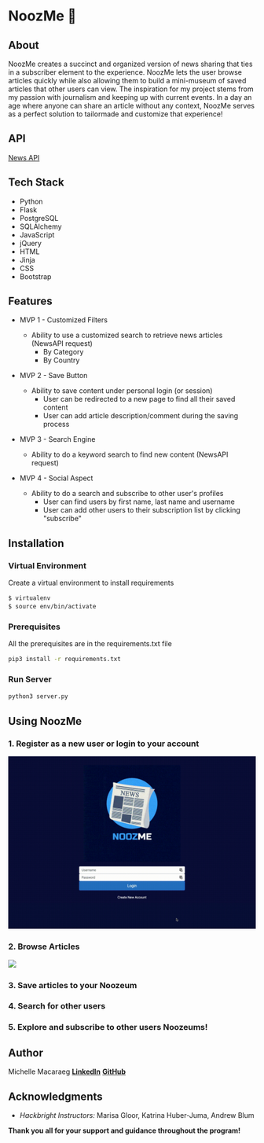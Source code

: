 # NoozMe :newspaper:	

## About
NoozMe creates a succinct and organized version of news sharing that ties in a subscriber element to the experience. NoozMe lets the user browse articles quickly while also allowing them to build a mini-museum of saved articles that other users can view. The inspiration for my project stems from my passion with journalism and keeping up with current events. In a day an age where anyone can share an article without any context, NoozMe serves as a perfect solution to tailormade and customize that experience!

## API
[News API](https://newsapi.org/)

## Tech Stack 
* Python 
* Flask
* PostgreSQL
* SQLAlchemy
* JavaScript 
* jQuery
* HTML
* Jinja
* CSS
* Bootstrap

## Features 
* MVP 1 - Customized Filters
    * Ability to use a customized search to retrieve news articles (NewsAPI request)
        * By Category
        * By Country

* MVP 2 - Save Button 
    * Ability to save content under personal login (or session) 
        * User can be redirected to a new page to find all their saved content
        * User can add article description/comment during the saving process

* MVP 3 - Search Engine 
    * Ability to do a keyword search to find new content (NewsAPI request)
  
* MVP 4 - Social Aspect
    * Ability to do a search and subscribe to other user's profiles
        * User can find users by first name, last name and username
        * User can add other users to their subscription list by clicking "subscribe"

## Installation

### Virtual Environment
Create a virtual environment to install requirements

```sh
$ virtualenv
$ source env/bin/activate
```

### Prerequisites
All the prerequisites are in the requirements.txt file 

```sh
pip3 install -r requirements.txt
```

### Run Server 

```sh
python3 server.py
```



## Using NoozMe
### 1. Register as a new user or login to your account
![](static/assets/gifs/register.gif)

### 2. Browse Articles
![](static/assets/gifs/browse.gif)

### 3. Save articles to your Noozeum


### 4. Search for other users


### 5. Explore and subscribe to other users Noozeums!


## Author 
Michelle Macaraeg
**[LinkedIn](https://www.linkedin.com/in/macaraegm/)**
**[GitHub](https://github.com/mkm3)**


## Acknowledgments
* *Hackbright Instructors:* Marisa Gloor, Katrina Huber-Juma, Andrew Blum

**Thank you all for your support and guidance throughout the program!**
